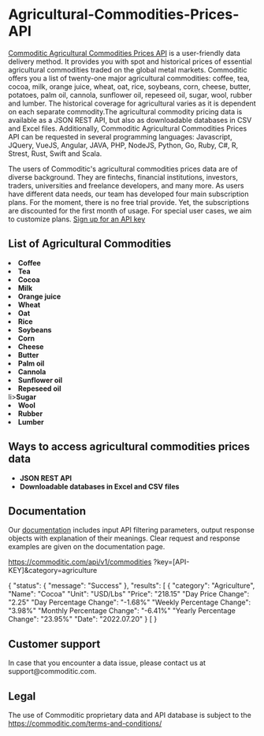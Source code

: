 # Agricultural-Commodities-Prices-API

<a href="https://commoditic.com/agricultural-commodities-prices-api/" rel="nofollow"> Commoditic Agricultural Commodities Prices API</a> is a user-friendly data delivery method. It provides you with spot and historical prices of essential agricultural commodities traded on the global metal markets. Commoditic offers  you a list of twenty-one major agricultural commodities: coffee, tea, cocoa, milk, orange juice, wheat, oat, rice, soybeans, corn, cheese, butter, potatoes, palm oil, cannola, sunflower oil, repeseed oil, sugar, wool, rubber and lumber. The historical coverage for agricultural varies as it is dependent on each separate commodity.The agricultural commodity pricing data is available as a JSON REST API, but also as downloadable databases in CSV and Excel files. Additionally, Commoditic Agricultural Commodities Prices API can be requested in several programming languages: Javascript, JQuery, VueJS, Angular, JAVA, PHP, NodeJS, Python, Go, Ruby, C#, R, Strest, Rust, Swift and Scala. 

The users of Commoditic's agricultural commodities prices data are of diverse background. They are fintechs, financial institutions, investors, traders, universities and freelance developers, and many more. As users have different data needs, our team has developed four main subscription plans. For the moment, there is no free trial provide. Yet, the subscriptions are discounted for the first month of usage. For special user cases, we aim to customize plans. <a href="https://commoditic.com/pricing/" rel="nofollow"> Sign up for an API key</a>

<h2> List of Agricultural Commodities </h2>

<li><strong>Coffee</strong></li>
<li><strong>Tea</strong></li>
<li><strong>Cocoa</strong></li>
<li><strong>Milk</strong></li>
<li><strong>Orange juice</strong></li>
<li><strong>Wheat</strong></li>
<li><strong>Oat</strong></li>
<li><strong>Rice</strong></li>
<li><strong>Soybeans</strong></li>
<li><strong>Corn</strong></li>
<li><strong>Cheese</strong></li>
<li><strong>Butter</strong></li>
<li><strong>Palm oil</strong></li>
<li><strong>Cannola</strong></li>
<li><strong>Sunflower oil</strong></li>
<li><strong>Repeseed oil</strong></li>
li><strong>Sugar</strong></li>
<li><strong>Wool</strong></li>
<li><strong>Rubber</strong></li>
<li><strong>Lumber</strong></li>
 

<h2>Ways to access agricultural commodities prices data</h2>
<ul>
 	<li><strong>JSON REST API</strong></li>
 	<li><strong>Downloadable databases in Excel and CSV files</strong></li>
</ul>

<h2>Documentation</h2>

Our <a href="https://commoditic.com/documentation/" rel="nofollow">documentation</a> includes input API filtering parameters, output response objects with explanation of their meanings. Clear request and response examples are given on the documentation page.

https://commoditic.com/api/v1/commodities
    ?key=[API-KEY]&category=agriculture

{
    "status": {
        "message": "Success"
    },
    "results": [
        {
            "category": "Agriculture",
            "Name": "Cocoa"
            "Unit": "USD/Lbs"
            "Price": "218.15"
            "Day Price Change": "2.25"
            "Day Percentage Change": "-1.68%"
            "Weekly Percentage Change": "3.98%"
            "Monthly Percentage Change": "-6.41%"
            "Yearly Percentage Change": "23.95%"
            "Date": "2022.07.20"
        }
    [
}

<h2>Customer support</h2>
In case that you encounter a data issue, please contact us at support@commoditic.com.

<h2>Legal</h2>
<p> The use of Commoditic proprietary data and API database is subject to the&nbsp;<a href="/"> https://commoditic.com/terms-and-conditions/</a></p>



